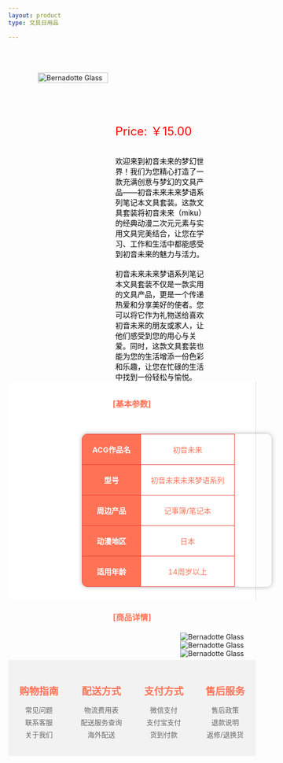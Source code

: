 ```yaml
---
layout: product
type: 文具日用品

---
```


<head>
    <style>
        .product-container {
            display: flex; /* 使用flex布局 */
            align-items: flex-start; /* 垂直对齐项目为起始位置 */
            width: 100%; 
        }
        .concent {
            padding: 10px;
            background-color: #ffffff;
            border-right: 1px solid #ddd;
        }
        .product-blog-image {
            position: relative;
            flex: 1;
            margin-right: 15px;
            margin-left: 60px;
            margin-top: 50px;
        }
        .product-blog-image img {
            width: 100%;
            max-height: 400px;
            object-fit: contain;
        }
        .product-details {
            flex: 2; /* 占据剩余空间 */
        }
        .product-price {
            color: red; 
            margin-top: 150px; /* 添加一些上边距，使价格与图片之间有一些空间 */ 
            font-size: 24px;
        }
        .product-description {
            color: black; 
            font-size: 15px;
            margin-top: 5px; /* 添加一些上边距，使价格与图片之间有一些空间*/ 
            margin-right: 100px;
        }
        table {
            width: 80%;
            border-collapse: collapse;
            margin-left: 140px;
            border-radius: 10px; /* 圆角效果，半径为10px */  
            box-shadow: 0 0 10px rgba(0, 0, 0, 0.3);
        }
        th, td {
            border: 1px solid #EE3B3B;
            padding: 20px;
            text-align: center;
            color:#FF7256;
            font-size: 15px;
        }
        th {
            background-color: #FF7256;
            color: white; /* 表头文字颜色为白色 */  
            border: 1px solid #EE3B3B;
        }
        .product-blog-image1 {
            flex: 1;
            margin-left: 350px;
            margin-top: 20px;
        }
        .footer-container {
            display: flex;
            justify-content: space-around;
            background-color: #f2f2f2;
            padding: 20px 0;
            margin-top: 5px; /* 添加上边距，与上面的内容分隔 */
        }
        .footer-column {
            text-align: center;
        }
        .footer-column h3 {
            color: #FF7256;
            margin-bottom: 10px;
            font-size: 20px;
        }
        .footer-column ul {
            list-style: none;
            padding: 0;
        }
        .footer-column li {
            margin: 5px 0;
        }
        .footer-column a {
            color: #666;
            text-decoration: none;
        }
        .footer-column a:hover {
            color: #FF7256;
            text-decoration: underline;
        }
    </style>
</head>
<body>
    <div class="product-container">
        <div class="product-blog-image">  
                <img src="http://photo.ciyuanh.com/static/upload/images/goods/2023/02/05/1675582277328515.png" alt="Bernadotte Glass">  
            </div> 
            <div class="product-details"> 
                <div class="product-price">  
                    Price: ￥15.00
                    <br><br> 
                </div>  
                <div class="product-description">  
                    欢迎来到初音未来的梦幻世界！我们为您精心打造了一款充满创意与梦幻的文具产品——初音未来未来梦语系列笔记本文具套装。这款文具套装将初音未来（miku）的经典动漫二次元元素与实用文具完美结合，让您在学习、工作和生活中都能感受到初音未来的魅力与活力。
                    <br><br> 
                    初音未来未来梦语系列笔记本文具套装不仅是一款实用的文具产品，更是一个传递热爱和分享美好的使者。您可以将它作为礼物送给喜欢初音未来的朋友或家人，让他们感受到您的用心与关爱。同时，这款文具套装也能为您的生活增添一份色彩和乐趣，让您在忙碌的生活中找到一份轻松与愉悦。
                </div>  
            </div>
    </div>
    <style>  
    /* 使用内部样式表来设置样式 */  
    h3 {  
        text-align: center; /* 将h2标签内的文本居中 */  
        color:#FF7256;
    }  
    </style>  
    <div class="concent">
        <h3>[基本参数]</h3>
        <br>
        <table>
            <tr>
                <th>ACG作品名</th>
                <td>初音未来</td>
            </tr>
            <tr>
                <th>型号</th>
                <td>初音未来未来梦语系列</td>
            </tr>
            <tr>
                <th>周边产品</th>
                <td>记事簿/笔记本</td>
            </tr>
            <tr>
                <th>动漫地区</th>
                <td>日本</td>
            </tr>
            <tr>
                <th>适用年龄</th>
                <td>14周岁以上</td>
            </tr>
        </table> 
    </div>
    <h3>[商品详情]</h3>
        <div class="product-blog-image1">  
            <img src="http://photo.ciyuanh.com/static/upload/images/goods/2023/02/05/1675582272476452.png" alt="Bernadotte Glass">
            <img src="http://photo.ciyuanh.com/static/upload/images/goods/2023/02/05/1675582274617982.png" alt="Bernadotte Glass">
            <img src="http://photo.ciyuanh.com/static/upload/images/goods/2023/02/05/1675582275671553.png" alt="Bernadotte Glass">  
        </div> 
    <div class="footer-container">
        <div class="footer-column">
            <h3>购物指南</h3>
            <ul>
                <li><a href="#">常见问题</a></li>
                <li><a href="#">联系客服</a></li>
                <li><a href="#">关于我们</a></li>
            </ul>
        </div>
        <div class="footer-column">
            <h3>配送方式</h3>
            <ul>
                <li><a href="#">物流费用表</a></li>
                <li><a href="#">配送服务查询</a></li>
                <li><a href="#">海外配送</a></li>
            </ul>
        </div>
        <div class="footer-column">
            <h3>支付方式</h3>
            <ul>
                <li><a href="#">微信支付</a></li>
                <li><a href="#">支付宝支付</a></li>
                <li><a href="#">货到付款</a></li>
            </ul>
        </div>
        <div class="footer-column">
            <h3>售后服务</h3>
            <ul>
                <li><a href="#">售后政策</a></li>
                <li><a href="#">退款说明</a></li>
                <li><a href="#">返修/退换货</a></li>
            </ul>
        </div>
    </div>

</body>